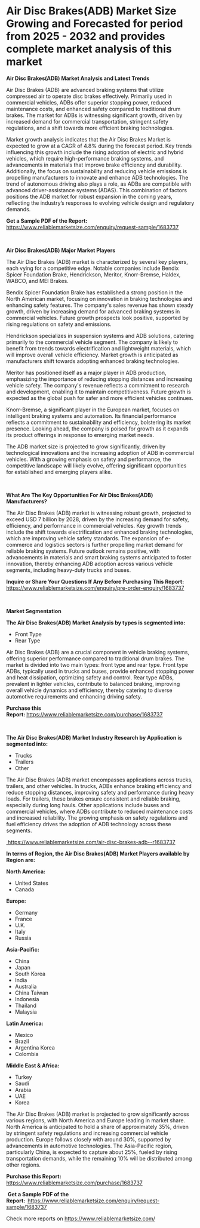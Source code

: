 <p><h1>Air Disc Brakes(ADB) Market Size Growing and Forecasted for period from 2025 - 2032 and provides complete market analysis of this market</h1></p><p><strong>Air Disc Brakes(ADB) Market Analysis and Latest Trends</strong></p>
<p><p>Air Disc Brakes (ADB) are advanced braking systems that utilize compressed air to operate disc brakes effectively. Primarily used in commercial vehicles, ADBs offer superior stopping power, reduced maintenance costs, and enhanced safety compared to traditional drum brakes. The market for ADBs is witnessing significant growth, driven by increased demand for commercial transportation, stringent safety regulations, and a shift towards more efficient braking technologies.</p><p>Market growth analysis indicates that the Air Disc Brakes Market is expected to grow at a CAGR of 4.8% during the forecast period. Key trends influencing this growth include the rising adoption of electric and hybrid vehicles, which require high-performance braking systems, and advancements in materials that improve brake efficiency and durability. Additionally, the focus on sustainability and reducing vehicle emissions is propelling manufacturers to innovate and enhance ADB technologies. The trend of autonomous driving also plays a role, as ADBs are compatible with advanced driver-assistance systems (ADAS). This combination of factors positions the ADB market for robust expansion in the coming years, reflecting the industry’s responses to evolving vehicle design and regulatory demands.</p></p>
<p><strong>Get a Sample PDF of the Report:&nbsp;</strong> <a href="https://www.reliablemarketsize.com/enquiry/request-sample/1683737?utm_campaign=3536&utm_medium=2&utm_source=Github&utm_content=ia&utm_term=26032025&utm_id=air-disc-brakesadb">https://www.reliablemarketsize.com/enquiry/request-sample/1683737</a></p>
<p>&nbsp;</p>
<p><strong>Air Disc Brakes(ADB) Major Market Players</strong></p>
<p><p>The Air Disc Brakes (ADB) market is characterized by several key players, each vying for a competitive edge. Notable companies include Bendix Spicer Foundation Brake, Hendrickson, Meritor, Knorr-Bremse, Haldex, WABCO, and MEI Brakes.</p><p>Bendix Spicer Foundation Brake has established a strong position in the North American market, focusing on innovation in braking technologies and enhancing safety features. The company's sales revenue has shown steady growth, driven by increasing demand for advanced braking systems in commercial vehicles. Future growth prospects look positive, supported by rising regulations on safety and emissions.</p><p>Hendrickson specializes in suspension systems and ADB solutions, catering primarily to the commercial vehicle segment. The company is likely to benefit from trends towards electrification and lightweight materials, which will improve overall vehicle efficiency. Market growth is anticipated as manufacturers shift towards adopting enhanced braking technologies.</p><p>Meritor has positioned itself as a major player in ADB production, emphasizing the importance of reducing stopping distances and increasing vehicle safety. The company's revenue reflects a commitment to research and development, enabling it to maintain competitiveness. Future growth is expected as the global push for safer and more efficient vehicles continues.</p><p>Knorr-Bremse, a significant player in the European market, focuses on intelligent braking systems and automation. Its financial performance reflects a commitment to sustainability and efficiency, bolstering its market presence. Looking ahead, the company is poised for growth as it expands its product offerings in response to emerging market needs.</p><p>The ADB market size is projected to grow significantly, driven by technological innovations and the increasing adoption of ADB in commercial vehicles. With a growing emphasis on safety and performance, the competitive landscape will likely evolve, offering significant opportunities for established and emerging players alike.</p></p>
<p>&nbsp;</p>
<p><strong>What Are The Key Opportunities For Air Disc Brakes(ADB) Manufacturers?</strong></p>
<p><p>The Air Disc Brakes (ADB) market is witnessing robust growth, projected to exceed USD 7 billion by 2028, driven by the increasing demand for safety, efficiency, and performance in commercial vehicles. Key growth trends include the shift towards electrification and enhanced braking technologies, which are improving vehicle safety standards. The expansion of e-commerce and logistics sectors is further propelling market demand for reliable braking systems. Future outlook remains positive, with advancements in materials and smart braking systems anticipated to foster innovation, thereby enhancing ADB adoption across various vehicle segments, including heavy-duty trucks and buses.</p></p>
<p><strong>Inquire or Share Your Questions If Any Before Purchasing This Report:</strong> <a href="https://www.reliablemarketsize.com/enquiry/pre-order-enquiry/1683737?utm_campaign=3536&utm_medium=2&utm_source=Github&utm_content=ia&utm_term=26032025&utm_id=air-disc-brakesadb">https://www.reliablemarketsize.com/enquiry/pre-order-enquiry/1683737</a></p>
<p>&nbsp;</p>
<p><strong>Market Segmentation</strong></p>
<p><strong>The Air Disc Brakes(ADB) Market Analysis by types is segmented into:</strong></p>
<p><ul><li>Front Type</li><li>Rear Type</li></ul></p>
<p><p>Air Disc Brakes (ADB) are a crucial component in vehicle braking systems, offering superior performance compared to traditional drum brakes. The market is divided into two main types: front type and rear type. Front type ADBs, typically used in trucks and buses, provide enhanced stopping power and heat dissipation, optimizing safety and control. Rear type ADBs, prevalent in lighter vehicles, contribute to balanced braking, improving overall vehicle dynamics and efficiency, thereby catering to diverse automotive requirements and enhancing driving safety.</p></p>
<p><strong>Purchase this Report:&nbsp;</strong><a href="https://www.reliablemarketsize.com/purchase/1683737?utm_campaign=3536&utm_medium=2&utm_source=Github&utm_content=ia&utm_term=26032025&utm_id=air-disc-brakesadb">https://www.reliablemarketsize.com/purchase/1683737</a></p>
<p>&nbsp;</p>
<p><strong>The Air Disc Brakes(ADB) Market Industry Research by Application is segmented into:</strong></p>
<p><ul><li>Trucks</li><li>Trailers</li><li>Other</li></ul></p>
<p><p>The Air Disc Brakes (ADB) market encompasses applications across trucks, trailers, and other vehicles. In trucks, ADBs enhance braking efficiency and reduce stopping distances, improving safety and performance during heavy loads. For trailers, these brakes ensure consistent and reliable braking, especially during long hauls. Other applications include buses and commercial vehicles, where ADBs contribute to reduced maintenance costs and increased reliability. The growing emphasis on safety regulations and fuel efficiency drives the adoption of ADB technology across these segments.</p></p>
<p><a href="https://www.reliablemarketsize.com/air-disc-brakes-adb--r1683737?utm_campaign=3536&utm_medium=2&utm_source=Github&utm_content=ia&utm_term=26032025&utm_id=air-disc-brakesadb">&nbsp;https://www.reliablemarketsize.com/air-disc-brakes-adb--r1683737</a></p>
<p><strong>In terms of Region, the Air Disc Brakes(ADB) Market Players available by Region are:</strong></p>
<p>
    <p> <strong> North America: </strong>
        <ul>
            <li>United States</li>
            <li>Canada</li>
        </ul>
        </p> 
    <p> <strong> Europe: </strong>
        <ul>
            <li>Germany</li>
            <li>France</li>
            <li>U.K.</li>
            <li>Italy</li>
            <li>Russia</li>
        </ul>
        </p> 
    <p> <strong> Asia-Pacific: </strong>
        <ul>
            <li>China</li>
            <li>Japan</li>
            <li>South Korea</li>
            <li>India</li>
            <li>Australia</li>
            <li>China Taiwan</li>
            <li>Indonesia</li>
            <li>Thailand</li>
            <li>Malaysia</li>
        </ul>
        </p> 
    <p> <strong> Latin America: </strong>
        <ul>
            <li>Mexico</li>
            <li>Brazil</li>
            <li>Argentina Korea</li>
            <li>Colombia</li>
        </ul>
        </p> 
    <p> <strong> Middle East & Africa: </strong>
        <ul>
            <li>Turkey</li>
            <li>Saudi</li>
            <li>Arabia</li>
            <li>UAE</li>
            <li>Korea</li>
        </ul>
    </p>
    </p>
<p><p>The Air Disc Brakes (ADB) market is projected to grow significantly across various regions, with North America and Europe leading in market share. North America is anticipated to hold a share of approximately 35%, driven by stringent safety regulations and increasing commercial vehicle production. Europe follows closely with around 30%, supported by advancements in automotive technologies. The Asia-Pacific region, particularly China, is expected to capture about 25%, fueled by rising transportation demands, while the remaining 10% will be distributed among other regions.</p></p>
<p><strong>Purchase this Report: </strong><a href="https://www.reliablemarketsize.com/purchase/1683737?utm_campaign=3536&utm_medium=2&utm_source=Github&utm_content=ia&utm_term=26032025&utm_id=air-disc-brakesadb">https://www.reliablemarketsize.com/purchase/1683737</a></p>
<p>&nbsp;<strong>Get a Sample PDF of the Report:&nbsp;&nbsp;</strong><a href="https://www.reliablemarketsize.com/enquiry/request-sample/1683737?utm_campaign=3536&utm_medium=2&utm_source=Github&utm_content=ia&utm_term=26032025&utm_id=air-disc-brakesadb">https://www.reliablemarketsize.com/enquiry/request-sample/1683737</a></p>
<p><strong></strong></p>
<p>Check more reports on <a href="https://www.reliablemarketsize.com/?utm_campaign=3536&utm_medium=2&utm_source=Github&utm_content=ia&utm_term=26032025&utm_id=air-disc-brakesadb">https://www.reliablemarketsize.com/</a></p>